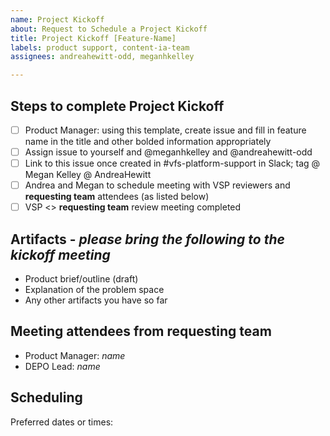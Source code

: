 ```yaml
---
name: Project Kickoff
about: Request to Schedule a Project Kickoff 
title: Project Kickoff [Feature-Name]
labels: product support, content-ia-team
assignees: andreahewitt-odd, meganhkelley

---
```


## Steps to complete Project Kickoff
- [ ] Product Manager: using this template, create issue and fill in feature name in the title and other bolded information appropriately
- [ ] Assign issue to yourself and @meganhkelley and @andreahewitt-odd 
- [ ] Link to this issue once created in #vfs-platform-support in Slack; tag @ Megan Kelley @ AndreaHewitt
- [ ] Andrea and Megan to schedule meeting with VSP reviewers and **requesting team** attendees (as listed below)
- [ ] VSP <> **requesting team** review meeting completed

## Artifacts - _please bring the following to the kickoff meeting_
- Product brief/outline (draft)
- Explanation of the problem space
- Any other artifacts you have so far

## Meeting attendees from **requesting team**
- Product Manager: _name_
- DEPO Lead: _name_

## Scheduling
Preferred dates or times: 
